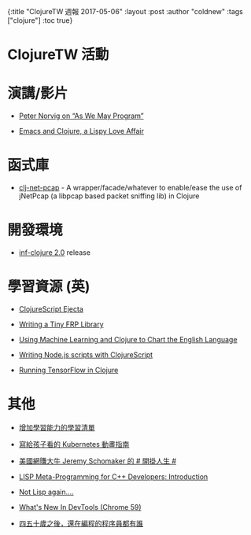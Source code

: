 {:title "ClojureTW 週報 2017-05-06"
:layout :post
:author "coldnew"
:tags  ["clojure"]
:toc true}

# ClojureTW 活動

# 演講/影片

* [Peter Norvig on “As We May Program”](https://vimeo.com/215418110)

* [Emacs and Clojure, a Lispy Love Affair](https://www.youtube.com/watch?v=O6g5C4jUCUc&t=172s)

# 函式庫

* [clj-net-pcap](https://ruedigergad.com/2017/04/30/clj-net-pcap-version-1-7-1-released/) - A wrapper/facade/whatever to enable/ease the use of jNetPcap (a libpcap based packet sniffing lib) in Clojure

# 開發環境

* [inf-clojure 2.0](https://github.com/clojure-emacs/inf-clojure/releases/tag/v2.0.0) release

# 學習資源 (英)

* [ClojureScript Ejecta](http://blog.fikesfarm.com/posts/2017-04-29-clojurescript-ejecta.html)

* [Writing a Tiny FRP Library](http://www.reinvanderwoerd.nl/blog/2017/04/29/writing-a-tiny-frp-library/?utm_source=Clojure&utm_medium=Atom)

* [Using Machine Learning and Clojure to Chart the English Language](https://circleci.com/blog/charting-language/)

* [Writing Node.js scripts with ClojureScript](https://lambdaisland.com/blog/02-05-2017-nodejs-scripts-clojurescript)

* [Running TensorFlow in Clojure](http://kieranbrowne.com/research/clojure-tensorflow-interop/?utm_content=53598024&utm_medium=social&utm_source=twitter)

# 其他

* [增加學習能力的學習清單](https://softnshare.wordpress.com/2017/04/30/enhancelearninglist/)

* [寫給孩子看的 Kubernetes 動畫指南](http://www.bilibili.com/video/av10087636/)

* [美國網賺大牛 Jeremy Schomaker 的 # 開掛人生 #](https://www.diycode.cc/topics/772)

* [LISP Meta-Programming for C++ Developers: Introduction](https://deque.blog/2017/05/02/lisp-meta-programming-for-c-developers-introduction/)

* [Not Lisp again....](https://funcall.blogspot.tw/2009/03/not-lisp-again.html)

* [What's New In DevTools (Chrome 59)](https://developers.google.com/web/updates/2017/04/devtools-release-notes)

* [四五十歲之後，還在編程的程序員都有誰](https://www.oschina.net/news/84399/programmer-more-than-40-years-old)